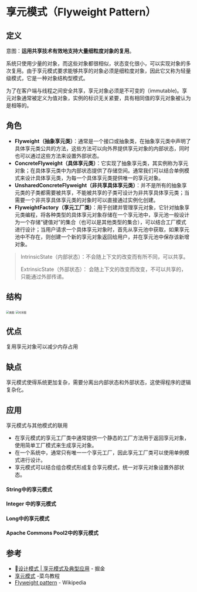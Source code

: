 # 享元模式（Flyweight Pattern）

## 定义

意图：**运用共享技术有效地支持大量细粒度对象的复用**。

系统只使用少量的对象，而这些对象都很相似，状态变化很小，可以实现对象的多次复用。由于享元模式要求能够共享的对象必须是细粒度对象，因此它又称为轻量级模式，它是一种对象结构型模式。

为了在客户端与线程之间安全共享，享元对象必须是不可变的（immutable)。享元对象通常被定义为值对象，实例的标识无关紧要，具有相同值的享元对象被认为是相等的。

## 角色

- **Flyweight（抽象享元类）**：通常是一个接口或抽象类，在抽象享元类中声明了具体享元类公共的方法，这些方法可以向外界提供享元对象的内部状态，同时也可以通过这些方法来设置外部状态。
- **ConcreteFlyweight（具体享元类）**：它实现了抽象享元类，其实例称为享元对象；在具体享元类中为内部状态提供了存储空间。通常我们可以结合单例模式来设计具体享元类，为每一个具体享元类提供唯一的享元对象。
- **UnsharedConcreteFlyweight（非共享具体享元类）**：并不是所有的抽象享元类的子类都需要被共享，不能被共享的子类可设计为非共享具体享元类；当需要一个非共享具体享元类的对象时可以直接通过实例化创建。
- **FlyweightFactory（享元工厂类）**：用于创建并管理享元对象，它针对抽象享元类编程，将各种类型的具体享元对象存储在一个享元池中，享元池一般设计为一个存储“键值对”的集合（也可以是其他类型的集合），可以结合工厂模式进行设计；当用户请求一个具体享元对象时，首先从享元池中获取，如果享元池中不存在，则创建一个新的享元对象返回给用户，并在享元池中保存该新增对象。

> IntrinsicState（内部状态）：不会随上下文的改变而有所不同，可以共享。
>
> ExtrinsicState（外部状态）： 会随上下文的改变而改变，不可以共享的，只能通过外部传递。

## 结构

<img src="/assets/FlyweightPattern/image-20200626115811570.png" alt="类图" style="zoom:50%;" />

<img src="/assets/FlyweightPattern/image-20200626120443432.png" alt="时序图" style="zoom:50%;" />

## 优点

复用享元对象可以减少内存占用

## 缺点

享元模式使得系统更加复杂，需要分离出内部状态和外部状态，这使得程序的逻辑复杂化。

## 应用

享元模式与其他模式的联用

- 在享元模式的享元工厂类中通常提供一个静态的工厂方法用于返回享元对象，使用简单工厂模式来生成享元对象。
- 在一个系统中，通常只有唯一一个享元工厂，因此享元工厂类可以使用单例模式进行设计。
- 享元模式可以结合组合模式形成复合享元模式，统一对享元对象设置外部状态。



#### String中的享元模式

#### Integer 中的享元模式

#### Long中的享元模式

#### Apache Commons Pool2中的享元模式



## 参考

- [设计模式 | 享元模式及典型应用](https://juejin.im/post/5ba9ff4b6fb9a05d0f16df6a#heading-10) - 掘金
- [享元模式](https://www.runoob.com/design-pattern/flyweight-pattern.html) -菜鸟教程
- [Flyweight pattern](https://en.wikipedia.org/wiki/Flyweight_pattern) - Wikipedia

